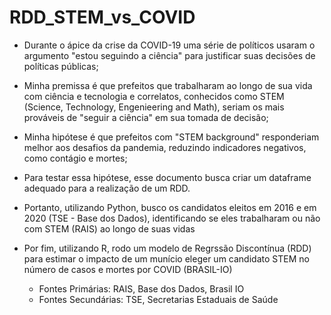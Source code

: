 # RDD_STEM_vs_COVID

- Durante o ápice da crise da COVID-19 uma série de políticos usaram o argumento "estou seguindo a ciência" para justificar suas decisões de políticas públicas;
- Minha premissa é que prefeitos que trabalharam ao longo de sua vida com ciência e tecnologia e correlatos, conhecidos como STEM (Science, Technology, Engenieering and Math), seriam os mais prováveis de "seguir a ciência" em sua tomada de decisão;
- Minha hipótese é que prefeitos com "STEM background" responderiam melhor aos desafios da pandemia, reduzindo indicadores negativos, como contágio e mortes;
- Para testar essa hipótese, esse documento busca criar um dataframe adequado para a realização de um RDD.
- Portanto, utilizando Python, busco os candidatos eleitos em 2016 e em 2020 (TSE - Base dos Dados), identificando se eles trabalharam ou não com STEM (RAIS) ao longo de suas vidas
- Por fim, utilizando R, rodo um modelo de Regrssão Discontínua (RDD) para estimar o impacto de um munício eleger um candidato STEM no número de casos e mortes por COVID (BRASIL-IO)


  - Fontes Primárias: RAIS, Base dos Dados, Brasil IO
  - Fontes Secundárias: TSE, Secretarias Estaduais de Saúde
